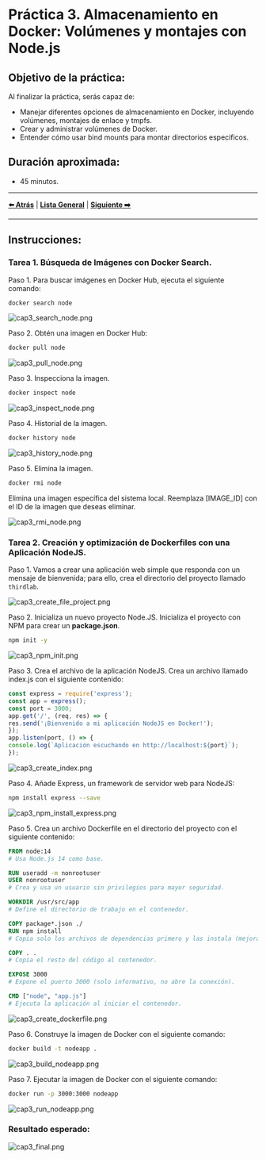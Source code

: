 # Práctica 3. Almacenamiento en Docker: Volúmenes y montajes con Node.js

## Objetivo de la práctica:
Al finalizar la práctica, serás capaz de:
- Manejar diferentes opciones de almacenamiento en Docker, incluyendo volúmenes, montajes de enlace y tmpfs.
- Crear y administrar volúmenes de Docker.
- Entender cómo usar bind mounts para montar directorios específicos.

## Duración aproximada:
- 45 minutos.

---

**[⬅️ Atrás](https://netec-mx.github.io/DOCK_KUB/Capitulo2/)** | **[Lista General](https://netec-mx.github.io/DOCK_KUB/)** | **[Siguiente ➡️](https://netec-mx.github.io/DOCK_KUB/Capitulo4/)**

---

## Instrucciones:

### Tarea 1. Búsqueda de Imágenes con Docker Search.

Paso 1. Para buscar imágenes en Docker Hub, ejecuta el siguiente comando:

```bash
docker search node
```

![cap3_search_node.png](../images/cap3_search_node.png)

Paso 2. Obtén una imagen en Docker Hub:

```bash
docker pull node
```

![cap3_pull_node.png](../images/cap3_pull_node.png)

Paso 3. Inspecciona la imagen.

```bash
docker inspect node
```

![cap3_inspect_node.png](../images/ap3_inspect_node.png)

Paso 4. Historial de la imagen.

```bash
docker history node
```

![cap3_history_node.png](../images/cap3_history_node.png)

Paso 5. Elimina la imagen.

```bash
docker rmi node
```

Elimina una imagen específica del sistema local. Reemplaza [IMAGE_ID] con el ID de la imagen que deseas eliminar.

![cap3_rmi_node.png](../images/cap3_rmi_node.png)


### Tarea 2. Creación y optimización de Dockerfiles con una Aplicación NodeJS.

Paso 1. Vamos a crear una aplicación web simple que responda con un mensaje de bienvenida; para ello, crea el directorio del proyecto llamado `thirdlab`.

![cap3_create_file_project.png](../images/cap3_create_file_project.png)

Paso 2. Inicializa un nuevo proyecto Node.JS. Inicializa el proyecto con NPM para crear un **package.json**.

```bash
npm init -y
```

![cap3_npm_init.png](../images/cap3_npm_init.png)

Paso 3. Crea el archivo de la aplicación NodeJS. Crea un archivo llamado index.js con el siguiente contenido:

```javascript
const express = require('express');
const app = express();
const port = 3000;
app.get('/', (req, res) => {
res.send('¡Bienvenido a mi aplicación NodeJS en Docker!');
});
app.listen(port, () => {
console.log(`Aplicación escuchando en http://localhost:${port}`);
});
```

![cap3_create_index.png](../images/cap3_create_index.png)

Paso 4. Añade Express, un framework de servidor web para NodeJS:

```bash
npm install express --save
```

![cap3_npm_install_express.png](../images/cap3_npm_install_express.png)

Paso 5. Crea un archivo Dockerfile en el directorio del proyecto con el siguiente contenido:

```Dockerfile
FROM node:14  
# Usa Node.js 14 como base.  

RUN useradd -m nonrootuser  
USER nonrootuser  
# Crea y usa un usuario sin privilegios para mayor seguridad.  

WORKDIR /usr/src/app  
# Define el directorio de trabajo en el contenedor.  

COPY package*.json ./  
RUN npm install  
# Copia solo los archivos de dependencias primero y las instala (mejora la caché de Docker).  

COPY . .  
# Copia el resto del código al contenedor.  

EXPOSE 3000  
# Expone el puerto 3000 (solo informativo, no abre la conexión).  

CMD ["node", "app.js"]  
# Ejecuta la aplicación al iniciar el contenedor.  
```

![cap3_create_dockerfile.png](../images/cap3_create_dockerfile.png)

Paso 6. Construye la imagen de Docker con el siguiente comando:

```bash
docker build -t nodeapp .
```

![cap3_build_nodeapp.png](../images/cap3_build_nodeapp.png)

Paso 7. Ejecutar la imagen de Docker con el siguiente comando:

```bash
docker run -p 3000:3000 nodeapp
```

![cap3_run_nodeapp.png](../images/cap3_run_nodeapp.png)

### Resultado esperado:

![cap3_final.png](../images/cap3_final.png)
